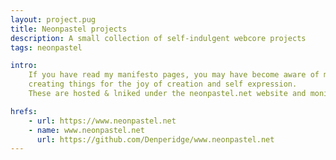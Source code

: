```yaml
---
layout: project.pug
title: Neonpastel projects
description: A small collection of self-indulgent webcore projects
tags: neonpastel

intro:
    If you have read my manifesto pages, you may have become aware of my love for webcore;
    creating things for the joy of creation and self expression.
    These are hosted & lniked under the neonpastel.net website and moniker!

hrefs:
    - url: https://www.neonpastel.net
    - name: www.neonpastel.net
      url: https://github.com/Denperidge/www.neonpastel.net
---
```

